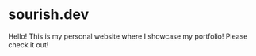 # sourish.dev
Hello! This is my personal website where I showcase my portfolio! Please check it out!
